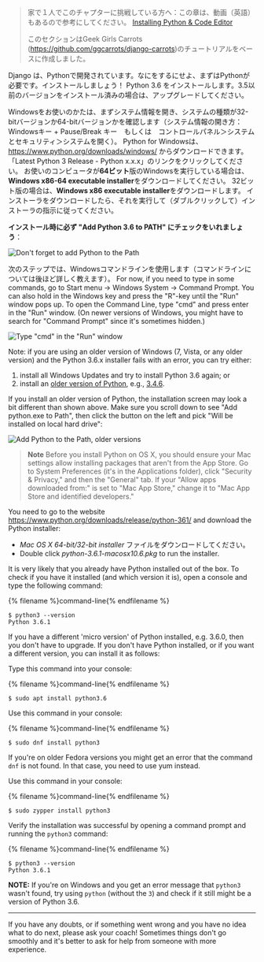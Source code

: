 > 家で１人でこのチャプターに挑戦している方へ：この章は、動画（英語）もあるので参考にしてください。 [Installing Python & Code Editor](https://www.youtube.com/watch?v=pVTaqzKZCdA)
> 
> このセクションはGeek Girls Carrots (https://github.com/ggcarrots/django-carrots)のチュートリアルをベースに作成しました。

Django は、Pythonで開発されています。なにをするにせよ、まずはPythonが必要です。インストールしましょう！ Python 3.6 をインストールします。3.5以前のバージョンをインストール済みの場合は、アップグレードしてください。

<!--sec data-title="Install Python: Windows" data-id="python_windows" data-collapse=true ces-->

Windowsをお使いのかたは、まずシステム情報を開き、システムの種類が32-bitバージョンか64-bitバージョンかを確認します（システム情報の開き方：Windowsキー + Pause/Break キー　もしくは　コントロールパネル＞システムとセキュリティ＞システムを開く）。 Python for Windowsは、https://www.python.org/downloads/windows/ からダウンロードできます。 「Latest Python 3 Release - Python x.x.x」のリンクをクリックしてください。 お使いのコンピュータが**64ビット**版のWindowsを実行している場合は、**Windows x86-64 executable installer**をダウンロードしてください。 32ビット版の場合は、**Windows x86 executable installer**をダウンロードします。 インストーラをダウンロードしたら、それを実行して（ダブルクリックして）インストーラの指示に従ってください。

**インストール時に必ず "Add Python 3.6 to PATH" にチェックをいれましょう**：

![Don't forget to add Python to the Path](../python_installation/images/python-installation-options.png)

次のステップでは、Windowsコマンドラインを使用します（コマンドラインについては後ほど詳しく教えます）。 For now, if you need to type in some commands, go to Start menu → Windows System → Command Prompt. You can also hold in the Windows key and press the "R"-key until the "Run" window pops up. To open the Command Line, type "cmd" and press enter in the "Run" window. (On newer versions of Windows, you might have to search for "Command Prompt" since it's sometimes hidden.)

![Type "cmd" in the "Run" window](../python_installation/images/windows-plus-r.png)

Note: if you are using an older version of Windows (7, Vista, or any older version) and the Python 3.6.x installer fails with an error, you can try either:

1. install all Windows Updates and try to install Python 3.6 again; or
2. install an [older version of Python](https://www.python.org/downloads/windows/), e.g., [3.4.6](https://www.python.org/downloads/release/python-346/).

If you install an older version of Python, the installation screen may look a bit different than shown above. Make sure you scroll down to see "Add python.exe to Path", then click the button on the left and pick "Will be installed on local hard drive":

![Add Python to the Path, older versions](../python_installation/images/add_python_to_windows_path.png)

<!--endsec-->

<!--sec data-title="Install Python: OS X" data-id="python_OSX"
data-collapse=true ces-->

> **Note** Before you install Python on OS X, you should ensure your Mac settings allow installing packages that aren't from the App Store. Go to System Preferences (it's in the Applications folder), click "Security & Privacy," and then the "General" tab. If your "Allow apps downloaded from:" is set to "Mac App Store," change it to "Mac App Store and identified developers."

You need to go to the website https://www.python.org/downloads/release/python-361/ and download the Python installer:

* *Mac OS X 64-bit/32-bit installer* ファイルをダウンロードしてください。
* Double click *python-3.6.1-macosx10.6.pkg* to run the installer.

<!--endsec-->

<!--sec data-title="Install Python: Linux" data-id="python_linux"
data-collapse=true ces-->

It is very likely that you already have Python installed out of the box. To check if you have it installed (and which version it is), open a console and type the following command:

{% filename %}command-line{% endfilename %}

    $ python3 --version
    Python 3.6.1
    

If you have a different 'micro version' of Python installed, e.g. 3.6.0, then you don't have to upgrade. If you don't have Python installed, or if you want a different version, you can install it as follows:

<!--endsec-->

<!--sec data-title="Install Python: Debian or Ubuntu" data-id="python_debian" data-collapse=true ces-->

Type this command into your console:

{% filename %}command-line{% endfilename %}

    $ sudo apt install python3.6
    

<!--endsec-->

<!--sec data-title="Install Python: Fedora" data-id="python_fedora"
data-collapse=true ces-->

Use this command in your console:

{% filename %}command-line{% endfilename %}

    $ sudo dnf install python3
    

If you're on older Fedora versions you might get an error that the command `dnf` is not found. In that case, you need to use yum instead.

<!--endsec-->

<!--sec data-title="Install Python: openSUSE" data-id="python_openSUSE"
data-collapse=true ces-->

Use this command in your console:

{% filename %}command-line{% endfilename %}

    $ sudo zypper install python3
    

<!--endsec-->

Verify the installation was successful by opening a command prompt and running the `python3` command:

{% filename %}command-line{% endfilename %}

    $ python3 --version
    Python 3.6.1
    

**NOTE:** If you're on Windows and you get an error message that `python3` wasn't found, try using `python` (without the `3`) and check if it still might be a version of Python 3.6.

* * *

If you have any doubts, or if something went wrong and you have no idea what to do next, please ask your coach! Sometimes things don't go smoothly and it's better to ask for help from someone with more experience.